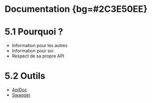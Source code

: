 # Documentation {bg=#2C3E50EE}

# 5.1 Pourquoi ?

* Information pour les autres
* Information pour soi
* Respect de sa propre API

# 5.2 Outils

* [ApiDoc](http://apidocjs.com/)
* [Swagger](https://editor.swagger.io/)
